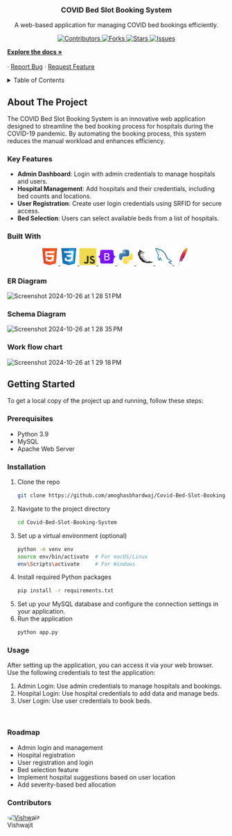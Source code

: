<a id="readme-top"></a>

<br />
<div align="center">
  <h3 align="center">COVID Bed Slot Booking System</h3>
  <p align="center">
    A web-based application for managing COVID bed bookings efficiently.
  </p>
  <p align="center">
    <a href="https://github.com/amoghasbhardwaj/Covid-Bed-Slot-Booking-System/graphs/contributors">
      <img src="https://img.shields.io/badge/contributors-1-blue" alt="Contributors" />
    </a>
    <a href="https://github.com/amoghasbhardwaj/Covid-Bed-Slot-Booking-System/network/members">
      <img src="https://img.shields.io/badge/forks-1-brightgreen" alt="Forks" />
    </a>
    <a href="https://github.com/amoghasbhardwaj/Covid-Bed-Slot-Booking-System/stargazers">
      <img src="https://img.shields.io/badge/stars-4-yellow" alt="Stars" />
    </a>
    <a href="https://github.com/amoghasbhardwaj/Covid-Bed-Slot-Booking-System/issues">
      <img src="https://img.shields.io/badge/issues-0-orange" alt="Issues" />
    </a>
  </p>
</div>
    <a href="https://github.com/amoghasbhardwaj/Covid-Bed-Slot-Booking-System/blob/main/PA6%20USN13%20AND%20USN51(AMOGH%20S%20AND%20VISHWAJIT%20H).pdf"><strong>Explore the docs »</strong></a>
    <br />
    <br />
    ·
    <a href="https://github.com/amoghasbhardwaj/Covid-Bed-Slot-Booking-System/issues/new?labels=bug&template=bug-report---.md">Report Bug</a>
    ·
    <a href="https://github.com/amoghasbhardwaj/Covid-Bed-Slot-Booking-System/issues/new?labels=enhancement&template=feature-request---.md">Request Feature</a>
  </p>
</div>

<details>
  <summary>Table of Contents</summary>
  <ol>
    <li><a href="#about-the-project">About The Project</a></li>
    <li><a href="#built-with">Built With</a></li>
    <li><a href="#getting-started">Getting Started</a></li>
    <li><a href="#usage">Usage</a></li>
    <li><a href="#roadmap">Roadmap</a></li>
    <li><a href="#contributors">Contributors</a></li>
  </ol>
</details>

## About The Project

The COVID Bed Slot Booking System is an innovative web application designed to streamline the bed booking process for hospitals during the COVID-19 pandemic. By automating the booking process, this system reduces the manual workload and enhances efficiency.

### Key Features
- **Admin Dashboard**: Login with admin credentials to manage hospitals and users.
- **Hospital Management**: Add hospitals and their credentials, including bed counts and locations.
- **User Registration**: Create user login credentials using SRFID for secure access.
- **Bed Selection**: Users can select available beds from a list of hospitals.


### Built With

<div align="center">
  <a href="https://developer.mozilla.org/en-US/docs/Web/HTML">
    <img src="https://raw.githubusercontent.com/devicons/devicon/master/icons/html5/html5-original.svg" alt="HTML" width="40" height="40"/>
  </a>
  <a href="https://developer.mozilla.org/en-US/docs/Web/CSS">
    <img src="https://raw.githubusercontent.com/devicons/devicon/master/icons/css3/css3-original.svg" alt="CSS" width="40" height="40"/>
  </a>
  <a href="https://developer.mozilla.org/en-US/docs/Web/JavaScript">
    <img src="https://raw.githubusercontent.com/devicons/devicon/master/icons/javascript/javascript-original.svg" alt="JavaScript" width="40" height="40"/>
  </a>
  <a href="https://getbootstrap.com/">
    <img src="https://raw.githubusercontent.com/devicons/devicon/master/icons/bootstrap/bootstrap-original.svg" alt="Bootstrap" width="40" height="40"/>
  </a>
  <a href="https://www.python.org/">
    <img src="https://raw.githubusercontent.com/devicons/devicon/master/icons/python/python-original.svg" alt="Python" width="40" height="40"/>
  </a>
  <a href="https://flask.palletsprojects.com/">
    <img src="https://raw.githubusercontent.com/devicons/devicon/master/icons/flask/flask-original.svg" alt="Flask" width="40" height="40"/>
  </a>
  <a href="https://www.mysql.com/">
    <img src="https://raw.githubusercontent.com/devicons/devicon/master/icons/mysql/mysql-original.svg" alt="MySQL" width="40" height="40"/>
  </a>
  <a href="https://httpd.apache.org/">
    <img src="https://raw.githubusercontent.com/devicons/devicon/master/icons/apache/apache-original.svg" alt="Apache" width="40" height="40"/>
  </a>
</div>

### ER Diagram
<img width="532" alt="Screenshot 2024-10-26 at 1 28 51 PM" src="https://github.com/user-attachments/assets/ad10802f-3e67-4d4e-81a7-d07ccb4768c9">


### Schema Diagram
<img width="478" alt="Screenshot 2024-10-26 at 1 28 35 PM" src="https://github.com/user-attachments/assets/e3133415-4fe7-4598-b2c7-28432249cd74">

### Work flow chart

<img width="175" alt="Screenshot 2024-10-26 at 1 29 18 PM" src="https://github.com/user-attachments/assets/6a7118b7-10b3-4c2b-b2f4-a4c143b0a524">


## Getting Started

To get a local copy of the project up and running, follow these steps:

### Prerequisites

- Python 3.9
- MySQL
- Apache Web Server

### Installation

1. Clone the repo
   ```sh
   git clone https://github.com/amoghasbhardwaj/Covid-Bed-Slot-Booking-System.git
2. Navigate to the project directory
	```sh
	cd Covid-Bed-Slot-Booking-System

3. Set up a virtual environment (optional)
	```sh
	python -m venv env
	source env/bin/activate  # For macOS/Linux
	env\Scripts\activate     # For Windows
4. Install required Python packages
	```sh
	pip install -r requirements.txt
5. Set up your MySQL database and configure the connection settings in your application.
6. Run the application
	```sh
	python app.py

### Usage

After setting up the application, you can access it via your web browser. Use the following credentials to test the application:

1.	Admin Login: Use admin credentials to manage hospitals and bookings.
2.	Hospital Login: Use hospital credentials to add data and manage beds.
3.	User Login: Use user credentials to book beds.

<br/>

### Roadmap

- Admin login and management
- Hospital registration
- User registration and login
- Bed selection feature
- Implement hospital suggestions based on user location
- Add severity-based bed allocation
<!-- LICENSE -->

### Contributors
<a href="https://github.com/vishwjit22154">
  <img src="https://avatars.githubusercontent.com/u/74697139?v=4" alt="Vishwajit" width="40" height="40" style="border-radius: 100%;" />
</a>
<br />
<span>Vishwajit</span>
